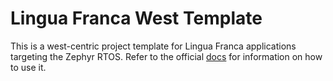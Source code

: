 # Lingua Franca West Template
This is a west-centric project template for Lingua Franca applications targeting the Zephyr RTOS.
Refer to the official [docs](https://www.lf-lang.org/docs/handbook/zephyr?target=c) for information on how to use it.